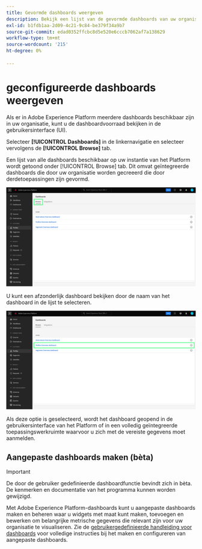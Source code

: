 ```yaml
---
title: Gevormde dashboards weergeven
description: Bekijk een lijst van de gevormde dashboards van uw organisatie binnen het Experience Platform UI.
exl-id: b1fdb1aa-2d09-4c21-9c84-be379f34a9b7
source-git-commit: edad0352ffcbc8d5e520e6cccb7062af7a138629
workflow-type: tm+mt
source-wordcount: '215'
ht-degree: 0%

---
```


# geconfigureerde dashboards weergeven

Als er in Adobe Experience Platform meerdere dashboards beschikbaar zijn in uw organisatie, kunt u de dashboardvoorraad bekijken in de gebruikersinterface (UI).

Selecteer **[!UICONTROL Dashboards]** in de linkernavigatie en selecteer vervolgens de **[!UICONTROL Browse]** tab.

Een lijst van alle dashboards beschikbaar op uw instantie van het Platform wordt getoond onder [!UICONTROL Browse] tab. Dit omvat geïntegreerde dashboards die door uw organisatie worden gecreeerd die door derdetoepassingen zijn gevormd.

![Het tabblad Bladeren in het gedeelte dashboards van de gebruikersinterface.](./images/inventory/browse-tab.png)

U kunt een afzonderlijk dashboard bekijken door de naam van het dashboard in de lijst te selecteren.

![Blader door het tabblad met de naam van een gemarkeerd dashboard.](./images/inventory/dashboard-name.png)

Als deze optie is geselecteerd, wordt het dashboard geopend in de gebruikersinterface van het Platform of in een volledig geïntegreerde toepassingswerkruimte waarvoor u zich met de vereiste gegevens moet aanmelden.

## Aangepaste dashboards maken (bèta)

>[!IMPORTANT]
>
>De door de gebruiker gedefinieerde dashboardfunctie bevindt zich in bèta. De kenmerken en documentatie van het programma kunnen worden gewijzigd.

Met Adobe Experience Platform-dashboards kunt u aangepaste dashboards maken en beheren waar u widgets met maat kunt maken, toevoegen en bewerken om belangrijke metrische gegevens die relevant zijn voor uw organisatie te visualiseren. Zie de [gebruikergedefinieerde handleiding voor dashboards](./user-defined-dashboards.md) voor volledige instructies bij het maken en configureren van aangepaste dashboards.
